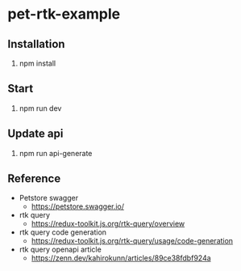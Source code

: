 # pet-rtk-example

## Installation

1. npm install

## Start

1. npm run dev

## Update api

1. npm run api-generate

## Reference

- Petstore swagger
  - https://petstore.swagger.io/
- rtk query
  - https://redux-toolkit.js.org/rtk-query/overview
- rtk query code generation
  - https://redux-toolkit.js.org/rtk-query/usage/code-generation
- rtk query openapi article
  - https://zenn.dev/kahirokunn/articles/89ce38fdbf924a
